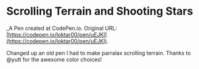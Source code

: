 # Scrolling Terrain and Shooting Stars
 _A Pen created at CodePen.io. Original URL: [https://codepen.io/loktar00/pen/uEJKl](https://codepen.io/loktar00/pen/uEJKl).

 Changed up an old pen I had to make parralax scrolling terrain. Thanks to @yutt for the awesome color choices!